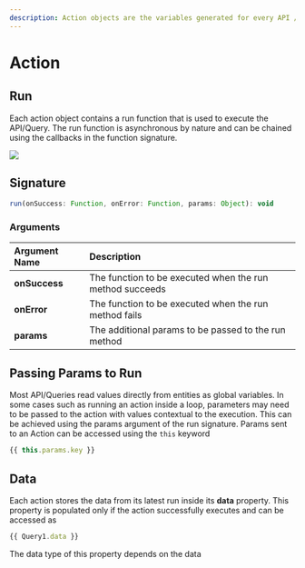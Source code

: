 ```yaml
---
description: Action objects are the variables generated for every API / Query
---
```


# Action

## Run

Each action object contains a run function that is used to execute the API/Query. The run function is asynchronous by nature and can be chained using the callbacks in the function signature.

![](../.gitbook/assets/chaining.gif)

## Signature

```javascript
run(onSuccess: Function, onError: Function, params: Object): void
```

### Arguments

| Argument Name | Description |
| :--- | :--- |
| **onSuccess** | The function to be executed when the run method succeeds |
| **onError** | The function to be executed when the run method fails |
| **params** | The additional params to be passed to the run method |

## Passing Params to Run

Most API/Queries read values directly from entities as global variables. In some cases such as running an action inside a loop, parameters may need to be passed to the action with values contextual to the execution. This can be achieved using the params argument of the run signature. Params sent to an Action can be accessed using the `this` keyword

```javascript
{{ this.params.key }}
```

## Data

Each action stores the data from its latest run inside its **data** property. This property is populated only if the action successfully executes and can be accessed as 

```javascript
{{ Query1.data }}
```

The data type of this property depends on the data

